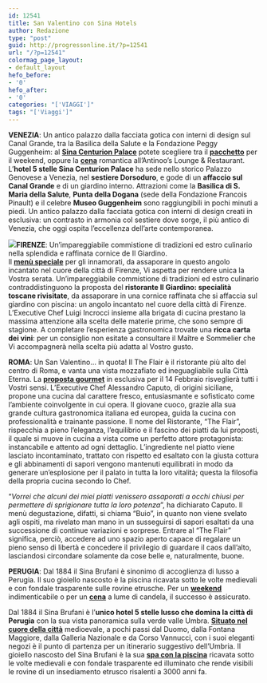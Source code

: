 ```yaml
---
id: 12541
title: San Valentino con Sina Hotels
author: Redazione
type: "post"
guid: http://progressonline.it/?p=12541
url: "/?p=12541"
colormag_page_layout:
- default_layout
hefo_before:
- '0'
hefo_after:
- '0'
categories: "['VIAGGI']"
tags: "['Viaggi']"
---
```


**VENEZIA**: Un antico palazzo dalla facciata gotica con interni di design sul Canal Grande, tra la Basilica della Salute e la Fondazione Peggy Guggenheim: al **[Sina Centurion Palace](https://sina.musvc3.net/e/t?q=6%3dDb7VF%26H%3d1%26G%3d0c8%26H%3d8Z4ZBc%26u%3dAzPpL_xwSs_97_rtYv_29_xwSs_8BwP3.OiGgDoMkHs.6uI_rtYv_29oP_rtYv_29n_NQvV_XfLoJa-6kJtNxEoG4g7a-v7l4iA-v8tAzBg_NQvV_Xf%267%3dsQsOiY.n8z%26Es%3dT9f3)** potete scegliere tra il [**pacchetto**](https://sina.musvc3.net/e/t?q=7%3dNbGWP%26H%3dA%26H%3dJcH%26I%3dHZDaLc%265%3dB0PzM_8wct_I7_2uiv_B0_8wct_HB7QC.8v59Px99OlI5GsHw.9yG_8wct_HB299A2PqPsI4O_2uiv_B067m7xA4Ny.D4G2_Nawf_YpCt_L2ItK4N5_OoF_8wct_I0AVJ_Nawf_XFCt_7v6uNqI_8wct_I0BUMc_2uiv_BZt9_2uiv_C8GdFWJ_Nawf_XFCt_O4C2A_2uiv_C8GbAbN_Nawf_XFFyJqOq_ExN_8wct_I0sNq_Nawf_XF_Aq_Nawf_YnV.GXBXObHcO.eDdIaBXJW.A5q7kYNfCUGZJU-GZIcKdEYOb.AYNfCUGZJU%26t%3dI5MB9C.HuP%26sM%3dGYJW) per il weekend, oppure la **[cena](https://sina.musvc3.net/e/t?q=3%3dQXDSS%26D%3d8%26D%3dMYE%26E%3dKVAWOY%262%3d8CLwI_AsZp_L3_yqlr_96_AsZp_K84MF.KpDt0vJxDz.38E_yqlr_96tKz5CK_yqlr_96DHsEt6z_HjuW_RyolDD1t3h_JXsi_Tm3xF_yqlr_96TF197Gv-mxF2-stF-c157uJ2Fv.Fw8%26k%3dCDK33L.FlJ%262K%3d8SSU)** romantica all’Antinoo’s Lounge &amp; Restaurant. L’**hotel 5 stelle Sina Centurion Palace** ha sede nello storico Palazzo Genovese a Venezia, nel **sestiere Dorsoduro**, e gode di un **affaccio sul Canal Grande** e di un giardino interno. Attrazioni come la **Basilica di S. Maria della Salute**, **Punta della Dogana** (sede della Fondazione Francois Pinault) e il celebre **Museo Guggenheim** sono raggiungibili in pochi minuti a piedi. Un antico palazzo dalla facciata gotica con interni di design creati in esclusiva: un contrasto in armonia col sestiere dove sorge, il più antico di Venezia, che oggi ospita l’eccellenza dell’arte contemporanea.

**![](https://progressonline.it/wp-content/uploads/2020/02/hotel-300x209.jpg)FIRENZE**: Un’impareggiabile commistione di tradizioni ed estro culinario nella splendida e raffinata cornice de Il Giardino.  
Il [**menù speciale**](https://sina.musvc3.net/e/t?q=4%3dTVBTV%26B%3d6%26E%3dPWC%26F%3dNT9XRW%26z%3d9FJuJ_DqXq_O1_wrop_77_DqXq_N62NI.InEw8tK1Bx.4AC_wrop_77wIx6FI_wrop_77GFqFw4x_ImsU_S2mjEG2w1f_HVtl_Rk9HC_wrop_77eB-L0wHi00E_wrop_77i5sL-o-vfC1Dy00E-7aNZ-NC-c9fIz9sF.B4k%265%3d9KxMyS.s6F%269x%3dROZ8) per gli innamorati, da assaporare in questo angolo incantato nel cuore della città di Firenze, Vi aspetta per rendere unica la Vostra serata. Un’impareggiabile commistione di tradizioni ed estro culinario contraddistinguono la proposta del **ristorante Il Giardino: specialità toscane rivisitate**, da assaporare in una cornice raffinata che si affaccia sul giardino con piscina: un angolo incantato nel cuore della città di Firenze. L’Executive Chef Luigi Incrocci insieme alla brigata di cucina prestano la massima attenzione alla scelta delle materie prime, che sono sempre di stagione. A completare l’esperienza gastronomica trovate una **ricca carta dei vini**: per un consiglio non esitate a consultare il Maître e Sommelier che Vi accompagnerà nella scelta più adatta al Vostro gusto.

**ROMA**: Un San Valentino… in quota! Il The Flair è il ristorante più alto del centro di Roma, e vanta una vista mozzafiato ed ineguagliabile sulla Città Eterna. La [**proposta gourmet**](https://sina.musvc3.net/e/t?q=7%3dNXPWP%26D%3dJ%26H%3dJYQ%26I%3dHVMaLY%26D%3dB0L9M_8slt_I3_Auir_K0_8slt_H8FQC.K2Hq08NuDB.75E_Auir_K0qKB90K_Auir_K0AH5Iq6B_Lgui_VvoxHA_Jjwf_TyBr4_Auir_K0j0x_Lgui_VKTSj232L_8slt_HWKd-_8slt_HWKd377_Lgui_VKeL_Lgui_VKdR_Lgui_VKTSwqF_Auir_KY5q3tHbo5277NyF8_Lgui_VKTSVPTS.Jt8%26w%3dGAKE7I.FxN%26yK%3dJWPU) in esclusiva per il 14 Febbraio risveglierà tutti i Vostri sensi. L’Executive Chef Alessandro Caputo, di origini siciliane, propone una cucina dal carattere fresco, entusiasmante e sofisticato come l’ambiente coinvolgente in cui opera. Il giovane cuoco, grazie alla sua grande cultura gastronomica italiana ed europea, guida la cucina con professionalità e trainante passione. Il nome del Ristorante, “The Flair”, rispecchia a pieno l’eleganza, l’equilibrio e il fascino dei piatti da lui proposti, il quale si muove in cucina a vista come un perfetto attore protagonista: instancabile e attento ad ogni dettaglio. L’ingrediente nel piatto viene lasciato incontaminato, trattato con rispetto ed esaltato con la giusta cottura e gli abbinamenti di sapori vengono mantenuti equilibrati in modo da generare un’esplosione per il palato in tutta la loro vitalità; questa la filosofia della propria cucina secondo lo Chef.

“*Vorrei che alcuni dei miei piatti venissero assaporati a occhi chiusi per permettere di sprigionare tutta la loro potenza*”, ha dichiarato Caputo. Il menù degustazione, difatti, si chiama “Buio”, in quanto non viene svelato agli ospiti, ma rivelato man mano in un susseguirsi di sapori esaltati da una successione di continue variazioni e sorprese. Entrare al “The Flair” significa, perciò, accedere ad uno spazio aperto capace di regalare un pieno senso di libertà e concedere il privilegio di guardare il caos dall’alto, lasciandosi circondare solamente da cose belle e, naturalmente, buone.

**PERUGIA**: Dal 1884 il Sina Brufani è sinonimo di accoglienza di lusso a Perugia. Il suo gioiello nascosto è la piscina ricavata sotto le volte medievali e con fondale trasparente sulle rovine etrusche. Per un **[weekend](https://sina.musvc3.net/e/t?q=5%3dAcUUC%26I%3dO%26F%3d7dV%26G%3d5aRY9d%26I%3d0wQDK_uxqr_68_FsVw_P8_uxqr_5CKOz.903vQB7vPzGrH7Fj.0CE_uxqr_5CF7vBFNdQ7GqP_FsVw_P8s815kBHLl.EHEo_OouS_Z4Ag_MFGgLHLr_P3D_uxqr_6AOY7_OouS_YTAg_804hO5G_uxqr_6APb7_OouS_YT6f_OouS_Z2aBf_FsVw_PXlA_GLlI3_JTzn_UgXTSAd_FsVw_PXoFB9x8_7Fw_OouS_Z2Aw8_FsVw_PX_j8_FsVw_Q65.dTZ5gPW6.fRb6bPV7X.OWAgQ3d8yS4aXS-4aWa8eSWBc.OWAgQS4aXS%26g%3dJIKy0Q.FhQ%267K%3d4ZXU)** indimenticabile o per un **[cena](https://sina.musvc3.net/e/t?q=A%3dIbMaK%26H%3dG%26L%3dEcN%26M%3dCZJeGc%26A%3dF5P6Q_3wix_D7_8ydv_HD_3wix_CBCU8.OyLlD5RpH9.AzI_8ydv_HDlO9C5O_8ydv_HD6L2Ml09_Pbyf_ZqsuL69l7q_Ng1a_Xv03Q_8ydv_HDNK2JtJ9_Pbyf_ZFXP1lJ_8ydv_HcCfl9wA4RtJ5_Pbyf_ZFXPZKXP.NoB%26t%3dK6OBAD.JuR%26tO%3dGaKY)** a lume di candela, il successo è assicurato.

Dal 1884 il Sina Brufani è l’**unico hotel 5 stelle lusso che domina la città di Perugia** con la sua vista panoramica sulla verde valle Umbra. **[Situato nel cuore della città](https://www.sinahotels.com/it/h/sina-brufani-perugia/location.html)** medioevale, a pochi passi dal Duomo, dalla Fontana Maggiore, dalla Galleria Nazionale e da Corso Vannucci, con i suoi eleganti negozi è il punto di partenza per un itinerario suggestivo dell’Umbria. Il gioiello nascosto del Sina Brufani è la sua **[spa con la piscina](https://www.sinahotels.com/it/h/sina-brufani-perugia/hotel-con-spa-umbria.html)** ricavata sotto le volte medievali e con fondale trasparente ed illuminato che rende visibili le rovine di un insediamento etrusco risalenti a 3000 anni fa.